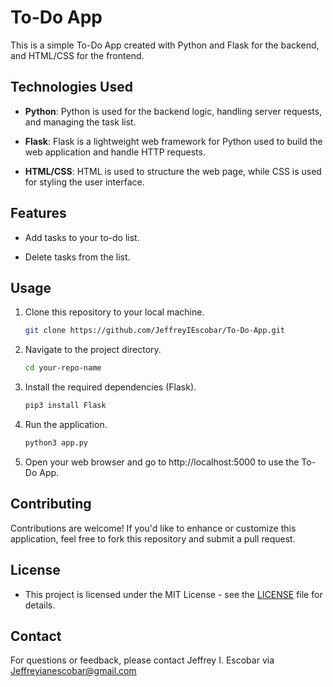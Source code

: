 # To-Do App

This is a simple To-Do App created with Python and Flask for the backend, and HTML/CSS for the frontend.

## Technologies Used

- **Python**: Python is used for the backend logic, handling server requests, and managing the task list.

- **Flask**: Flask is a lightweight web framework for Python used to build the web application and handle HTTP requests.

- **HTML/CSS**: HTML is used to structure the web page, while CSS is used for styling the user interface.

## Features

- Add tasks to your to-do list.

- Delete tasks from the list.

## Usage

1. Clone this repository to your local machine.

   ```bash
   git clone https://github.com/JeffreyIEscobar/To-Do-App.git

2. Navigate to the project directory.

   ```bash
   cd your-repo-name
   ```

3. Install the required dependencies (Flask).

   ```bash
   pip3 install Flask
   ```
4. Run the application.
   ```bash
   python3 app.py
   ```
5. Open your web browser and go to http://localhost:5000 to use the To-Do App.


## Contributing

Contributions are welcome! If you'd like to enhance or customize this application, feel free to fork this repository and submit a pull request.

## License

- This project is licensed under the MIT License - see the [LICENSE](LICENSE) file for details.

## Contact

For questions or feedback, please contact Jeffrey I. Escobar via Jeffreyianescobar@gmail.com

   






   
